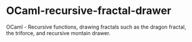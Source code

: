 # OCaml-recursive-fractal-drawer
OCaml - Recursive functions, drawing fractals such as the dragon fractal, the triforce, and recursive montain drawer.
